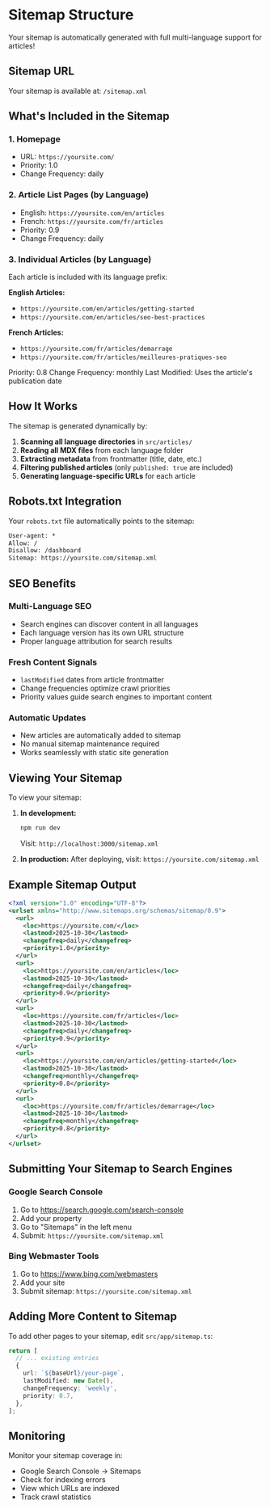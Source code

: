 # Sitemap Structure

Your sitemap is automatically generated with full multi-language support for articles!

## Sitemap URL

Your sitemap is available at: `/sitemap.xml`

## What's Included in the Sitemap

### 1. Homepage
- URL: `https://yoursite.com/`
- Priority: 1.0
- Change Frequency: daily

### 2. Article List Pages (by Language)
- English: `https://yoursite.com/en/articles`
- French: `https://yoursite.com/fr/articles`
- Priority: 0.9
- Change Frequency: daily

### 3. Individual Articles (by Language)
Each article is included with its language prefix:

**English Articles:**
- `https://yoursite.com/en/articles/getting-started`
- `https://yoursite.com/en/articles/seo-best-practices`

**French Articles:**
- `https://yoursite.com/fr/articles/demarrage`
- `https://yoursite.com/fr/articles/meilleures-pratiques-seo`

Priority: 0.8
Change Frequency: monthly
Last Modified: Uses the article's publication date

## How It Works

The sitemap is generated dynamically by:

1. **Scanning all language directories** in `src/articles/`
2. **Reading all MDX files** from each language folder
3. **Extracting metadata** from frontmatter (title, date, etc.)
4. **Filtering published articles** (only `published: true` are included)
5. **Generating language-specific URLs** for each article

## Robots.txt Integration

Your `robots.txt` file automatically points to the sitemap:

```txt
User-agent: *
Allow: /
Disallow: /dashboard
Sitemap: https://yoursite.com/sitemap.xml
```

## SEO Benefits

### Multi-Language SEO
- Search engines can discover content in all languages
- Each language version has its own URL structure
- Proper language attribution for search results

### Fresh Content Signals
- `lastModified` dates from article frontmatter
- Change frequencies optimize crawl priorities
- Priority values guide search engines to important content

### Automatic Updates
- New articles are automatically added to sitemap
- No manual sitemap maintenance required
- Works seamlessly with static site generation

## Viewing Your Sitemap

To view your sitemap:

1. **In development:**
   ```bash
   npm run dev
   ```
   Visit: `http://localhost:3000/sitemap.xml`

2. **In production:**
   After deploying, visit: `https://yoursite.com/sitemap.xml`

## Example Sitemap Output

```xml
<?xml version="1.0" encoding="UTF-8"?>
<urlset xmlns="http://www.sitemaps.org/schemas/sitemap/0.9">
  <url>
    <loc>https://yoursite.com/</loc>
    <lastmod>2025-10-30</lastmod>
    <changefreq>daily</changefreq>
    <priority>1.0</priority>
  </url>
  <url>
    <loc>https://yoursite.com/en/articles</loc>
    <lastmod>2025-10-30</lastmod>
    <changefreq>daily</changefreq>
    <priority>0.9</priority>
  </url>
  <url>
    <loc>https://yoursite.com/fr/articles</loc>
    <lastmod>2025-10-30</lastmod>
    <changefreq>daily</changefreq>
    <priority>0.9</priority>
  </url>
  <url>
    <loc>https://yoursite.com/en/articles/getting-started</loc>
    <lastmod>2025-10-30</lastmod>
    <changefreq>monthly</changefreq>
    <priority>0.8</priority>
  </url>
  <url>
    <loc>https://yoursite.com/fr/articles/demarrage</loc>
    <lastmod>2025-10-30</lastmod>
    <changefreq>monthly</changefreq>
    <priority>0.8</priority>
  </url>
</urlset>
```

## Submitting Your Sitemap to Search Engines

### Google Search Console
1. Go to https://search.google.com/search-console
2. Add your property
3. Go to "Sitemaps" in the left menu
4. Submit: `https://yoursite.com/sitemap.xml`

### Bing Webmaster Tools
1. Go to https://www.bing.com/webmasters
2. Add your site
3. Submit sitemap: `https://yoursite.com/sitemap.xml`

## Adding More Content to Sitemap

To add other pages to your sitemap, edit `src/app/sitemap.ts`:

```typescript
return [
  // ... existing entries
  {
    url: `${baseUrl}/your-page`,
    lastModified: new Date(),
    changeFrequency: 'weekly',
    priority: 0.7,
  },
];
```

## Monitoring

Monitor your sitemap coverage in:
- Google Search Console → Sitemaps
- Check for indexing errors
- View which URLs are indexed
- Track crawl statistics
